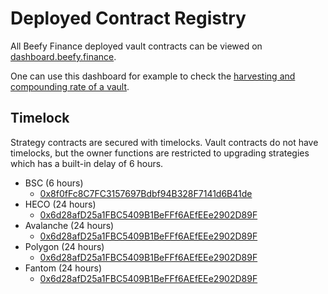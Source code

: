 # Deployed Contract Registry

All Beefy Finance deployed vault contracts can be viewed on [dashboard.beefy.finance](https://dashboard.beefy.finance).

One can use this dashboard for example to check the [harvesting and compounding rate of a vault](../faq/how-to-guides/how-to-check-harvesting-compounding-rate.md).

## Timelock

Strategy contracts are secured with timelocks. Vault contracts do not have timelocks, but the owner functions are restricted to upgrading strategies which has a built-in delay of 6 hours.

* BSC (6 hours)
  * [0x8f0fFc8C7FC3157697Bdbf94B328F7141d6B41de](https://bscscan.com/address/0x8f0ffc8c7fc3157697bdbf94b328f7141d6b41de)
* HECO (24 hours)
  * [0x6d28afD25a1FBC5409B1BeFFf6AEfEEe2902D89F](https://hecoinfo.com/address/0x6d28afd25a1fbc5409b1befff6aefeee2902d89f)
* Avalanche (24 hours)
  * [0x6d28afD25a1FBC5409B1BeFFf6AEfEEe2902D89F](https://cchain.explorer.avax.network/address/0x6d28afD25a1FBC5409B1BeFFf6AEfEEe2902D89F/contracts)
* Polygon (24 hours)
  * [0x6d28afD25a1FBC5409B1BeFFf6AEfEEe2902D89F](https://polygonscan.com/address/0x6d28afd25a1fbc5409b1befff6aefeee2902d89f)
* Fantom (24 hours)
  * [0x6d28afD25a1FBC5409B1BeFFf6AEfEEe2902D89F](https://ftmscan.com/address/0x6d28afd25a1fbc5409b1befff6aefeee2902d89f) 

